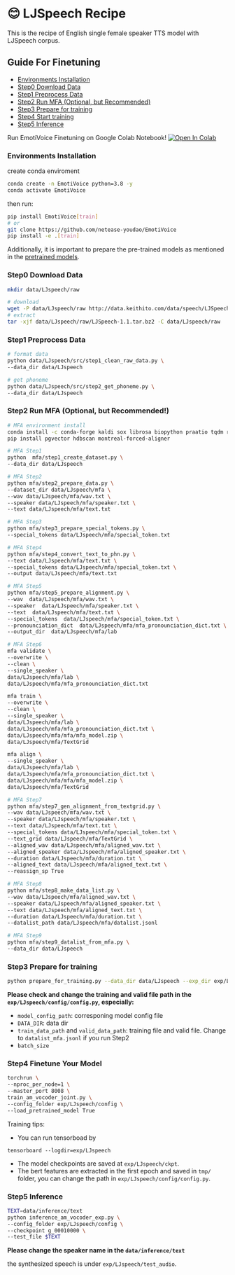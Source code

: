 

# 😊 LJSpeech Recipe 

This is the recipe of English single female speaker TTS model with LJSpeech corpus.

## Guide For Finetuning
- [Environments Installation](#environments-installation)
- [Step0 Download Data](#step0-download-data)
- [Step1 Preprocess Data](#step1-preprocess-data)
- [Step2 Run MFA (Optional, but Recommended)](#step2-run-mfa-optional-but-recommended)
- [Step3 Prepare for training](#step3-prepare-for-training)
- [Step4 Start training](#step4-finetune-your-model)
- [Step5 Inference](#step5-inference)

Run EmotiVoice Finetuning on Google Colab Notebook! [![Open In Colab](https://colab.research.google.com/assets/colab-badge.svg)](https://colab.research.google.com/drive/1dDAyjoYGcDGwYpHI3Oj2_OIV-7DIdx2L?usp=sharing) 

### Environments Installation

create conda enviroment
```bash
conda create -n EmotiVoice python=3.8 -y
conda activate EmotiVoice
```
then run:
```bash
pip install EmotiVoice[train]
# or
git clone https://github.com/netease-youdao/EmotiVoice
pip install -e .[train]
```
Additionally, it is important to prepare the pre-trained models as mentioned in the [pretrained models](https://github.com/netease-youdao/EmotiVoice/wiki/Pretrained-models).

### Step0 Download Data

```bash
mkdir data/LJspeech/raw

# download
wget -P data/LJspeech/raw http://data.keithito.com/data/speech/LJSpeech-1.1.tar.bz2
# extract
tar -xjf data/LJspeech/raw/LJSpeech-1.1.tar.bz2 -C data/LJspeech/raw
```

### Step1 Preprocess Data

```bash
# format data
python data/LJspeech/src/step1_clean_raw_data.py \
--data_dir data/LJspeech

# get phoneme
python data/LJspeech/src/step2_get_phoneme.py \
--data_dir data/LJspeech
```

### Step2 Run MFA (Optional, but Recommended!)

```bash
# MFA environment install
conda install -c conda-forge kaldi sox librosa biopython praatio tqdm requests colorama pyyaml pynini openfst baumwelch ngram postgresql -y
pip install pgvector hdbscan montreal-forced-aligner

# MFA Step1
python  mfa/step1_create_dataset.py \
--data_dir data/LJspeech

# MFA Step2
python mfa/step2_prepare_data.py \
--dataset_dir data/LJspeech/mfa \
--wav data/LJspeech/mfa/wav.txt \
--speaker data/LJspeech/mfa/speaker.txt \
--text data/LJspeech/mfa/text.txt

# MFA Step3
python mfa/step3_prepare_special_tokens.py \
--special_tokens data/LJspeech/mfa/special_token.txt

# MFA Step4
python mfa/step4_convert_text_to_phn.py \
--text data/LJspeech/mfa/text.txt \
--special_tokens data/LJspeech/mfa/special_token.txt \
--output data/LJspeech/mfa/text.txt

# MFA Step5
python mfa/step5_prepare_alignment.py \
--wav  data/LJspeech/mfa/wav.txt \
--speaker  data/LJspeech/mfa/speaker.txt \
--text  data/LJspeech/mfa/text.txt \
--special_tokens  data/LJspeech/mfa/special_token.txt \
--pronounciation_dict  data/LJspeech/mfa/mfa_pronounciation_dict.txt \
--output_dir  data/LJspeech/mfa/lab

# MFA Step6
mfa validate \
--overwrite \
--clean \
--single_speaker \
data/LJspeech/mfa/lab \
data/LJspeech/mfa/mfa_pronounciation_dict.txt

mfa train \
--overwrite \
--clean \
--single_speaker \
data/LJspeech/mfa/lab \
data/LJspeech/mfa/mfa_pronounciation_dict.txt \
data/LJspeech/mfa/mfa/mfa_model.zip \
data/LJspeech/mfa/TextGrid

mfa align \
--single_speaker \
data/LJspeech/mfa/lab \
data/LJspeech/mfa/mfa_pronounciation_dict.txt \
data/LJspeech/mfa/mfa/mfa_model.zip \
data/LJspeech/mfa/TextGrid

# MFA Step7
python mfa/step7_gen_alignment_from_textgrid.py \
--wav data/LJspeech/mfa/wav.txt \
--speaker data/LJspeech/mfa/speaker.txt \
--text data/LJspeech/mfa/text.txt \
--special_tokens data/LJspeech/mfa/special_token.txt \
--text_grid data/LJspeech/mfa/TextGrid \
--aligned_wav data/LJspeech/mfa/aligned_wav.txt \
--aligned_speaker data/LJspeech/mfa/aligned_speaker.txt \
--duration data/LJspeech/mfa/duration.txt \
--aligned_text data/LJspeech/mfa/aligned_text.txt \
--reassign_sp True

# MFA Step8
python mfa/step8_make_data_list.py \
--wav data/LJspeech/mfa/aligned_wav.txt \
--speaker data/LJspeech/mfa/aligned_speaker.txt \
--text data/LJspeech/mfa/aligned_text.txt \
--duration data/LJspeech/mfa/duration.txt \
--datalist_path data/LJspeech/mfa/datalist.jsonl

# MFA Step9
python mfa/step9_datalist_from_mfa.py \
--data_dir data/LJspeech
```

### Step3 Prepare for training

```bash
python prepare_for_training.py --data_dir data/LJspeech --exp_dir exp/LJspeech
```
__Please check and change the training and valid file path in the `exp/LJspeech/config/config.py`, especially:__
- `model_config_path`: corresponing model config file
- `DATA_DIR`: data dir
- `train_data_path` and `valid_data_path`: training file and valid file. Change to `datalist_mfa.jsonl` if you run Step2
- `batch_size`

### Step4 Finetune Your Model

```bash
torchrun \
--nproc_per_node=1 \
--master_port 8008 \
train_am_vocoder_joint.py \
--config_folder exp/LJspeech/config \
--load_pretrained_model True
```

Training tips:

- You can run tensorboad by
```
tensorboard --logdir=exp/LJspeech
```
- The model checkpoints are saved at `exp/LJspeech/ckpt`.
- The bert features are extracted in the first epoch and saved in `tmp/` folder, you can change the path in `exp/LJspeech/config/config.py`.


### Step5 Inference


```bash
TEXT=data/inference/text
python inference_am_vocoder_exp.py \
--config_folder exp/LJspeech/config \
--checkpoint g_00010000 \
--test_file $TEXT
```
__Please change the speaker name in the `data/inference/text`__

the synthesized speech is under `exp/LJspeech/test_audio`.